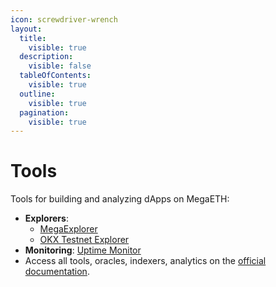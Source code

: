 ```yaml
---
icon: screwdriver-wrench
layout:
  title:
    visible: true
  description:
    visible: false
  tableOfContents:
    visible: true
  outline:
    visible: true
  pagination:
    visible: true
---
```


# Tools

Tools for building and analyzing dApps on MegaETH:

* **Explorers**:
  * [MegaExplorer](https://www.megaexplorer.xyz/)
  * [OKX Testnet Explorer](https://web3.okx.com/fr/explorer/megaeth-testnet)
* **Monitoring**: [Uptime Monitor](https://uptime.megaeth.com/)
* Access all tools, oracles, indexers, analytics on the [official documentation](https://docs.megaeth.com/infra).
